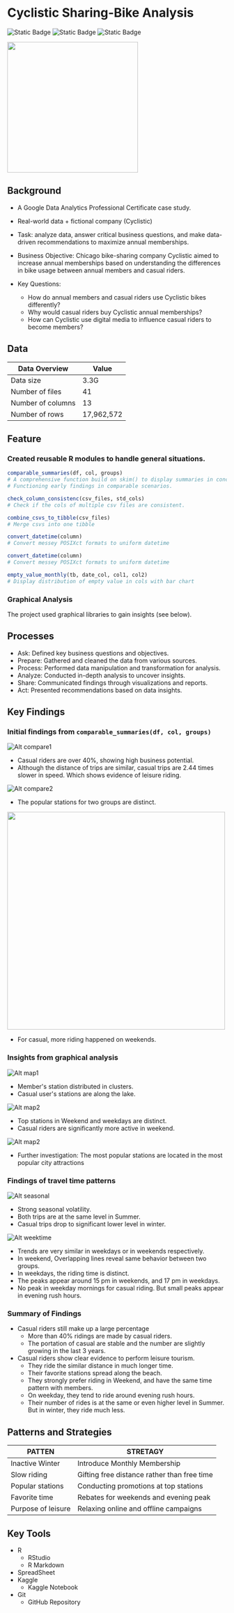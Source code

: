 # Cyclistic Sharing-Bike Analysis

![Static Badge](https://img.shields.io/badge/R-Big_Data-blue)
![Static Badge](https://img.shields.io/badge/kaggle-Jupyter_Notebook-yellow)
![Static Badge](https://img.shields.io/badge/Google-Analytics_Certificate-red)  

<img src="/img/citybike.png"  width="300">

## Background

- A Google Data Analytics Professional Certificate case study.

- Real-world data + fictional company (Cyclistic)

- Task: analyze data, answer critical business questions, and make data-driven recommendations to maximize annual memberships.

- Business Objective: Chicago bike-sharing company Cyclistic aimed to increase annual memberships based on understanding the differences in bike usage between annual members and casual riders.

- Key Questions: 
  - How do annual members and casual riders use Cyclistic bikes differently?
  - Why would casual riders buy Cyclistic annual memberships?
  - How can Cyclistic use digital media to influence casual riders to become members?

## Data

| Data Overview       | Value          |
|---------------------|----------------|
| Data size           | 3.3G           |
| Number of files     | 41             |
| Number of columns   | 13             |
| Number of rows      | 17,962,572     |

## Feature

### Created reusable R modules to handle general situations.

```r
comparable_summaries(df, col, groups)
# A comprehensive function build on skim() to display summaries in concise and comparable way.
# Functioning early findings in comparable scenarios.
```

```r
check_column_consistenc(csv_files, std_cols)
# Check if the cols of multiple csv files are consistent.
```

```r
combine_csvs_to_tibble(csv_files)
# Merge csvs into one tibble
```

```r
convert_datetime(column) 
# Convert messey POSIXct formats to uniform datetime
```

```r
convert_datetime(column) 
# Convert messey POSIXct formats to uniform datetime
```

```r
empty_value_monthly(tb, date_col, col1, col2)
# Display distribution of empty value in cols with bar chart
```

### Graphical Analysis

The project used graphical libraries to gain insights (see below).

## Processes

- Ask: Defined key business questions and objectives.
- Prepare: Gathered and cleaned the data from various sources.
- Process: Performed data manipulation and transformation for analysis.
- Analyze: Conducted in-depth analysis to uncover insights.
- Share: Communicated findings through visualizations and reports.
- Act: Presented recommendations based on data insights.

## Key Findings

### Initial findings from ```comparable_summaries(df, col, groups)```

![Alt compare1](/img/image.png)

- Casual riders are over 40%, showing high business potential.
- Although the distance of trips are similar, casual trips are 2.44 times slower in speed. Which shows evidence of leisure riding.

![Alt compare2](/img/image-1.png)

- The popular stations for two groups are distinct.

<img src="/img/image-2.png"  width="500">

- For casual, more riding happened on weekends.

### Insights from graphical analysis

![Alt map1](/img/image-3.png)

- Member's station distributed in clusters. 
- Casual user's stations are along the lake.

![Alt map2](/img/image-4.png)

- Top stations in Weekend and weekdays are distinct.
- Casual riders are significantly more active in weekend. 

![Alt map2](/img/image-6.png)

- Further investigation: The most popular stations are located in the most popular city attractions

### Findings of travel time patterns

![Alt seasonal](/img/image-7.png)

- Strong seasonal volatility.
- Both trips are at the same level in Summer.
- Casual trips drop to significant lower level in winter.

![Alt weektime](/img/image-8.png)

- Trends are very similar in weekdays or in weekends respectively.
- In weekend, Overlapping lines reveal same behavior between two groups.
- In weekdays, the riding time is distinct.
- The peaks appear around 15 pm in weekends, and 17 pm in weekdays.
- No peak in weekday mornings for casual riding. But small peaks appear in evening rush hours.

### Summary of Findings

- Casual riders still make up a large percentage
  - More than 40% ridings are made by casual riders.
  - The portation of casual are stable and the number are slightly growing in the last 3 years.
- Casual riders show clear evidence to perform leisure tourism.
  - They ride the similar distance in much longer time.
  - Their favorite stations spread along the beach.
  - They strongly prefer riding in Weekend, and have the same time pattern with members.
  - On weekday, they tend to ride around evening rush hours.
  - Their number of rides is at the same or even higher level in Summer. But in winter, they ride much less.

## Patterns and Strategies

| PATTEN               | STRETAGY             |
|---------------------|----------------------|
| Inactive Winter     | Introduce Monthly Membership |
| Slow riding         | Gifting free distance rather than free time |
| Popular stations    | Conducting promotions at top stations  |
| Favorite time       | Rebates for weekends and evening peak |
| Purpose of leisure  | Relaxing online and offline campaigns  |

## Key Tools

- R
  - RStudio
  - R Markdown
- SpreadSheet
- Kaggle
  - Kaggle Notebook
- Git
  - GitHub Repository
